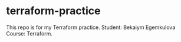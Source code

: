 # terraform-practice
This repo is for my Terraform practice. 
Student: Bekaiym Egemkulova
 Course: Terraform.
